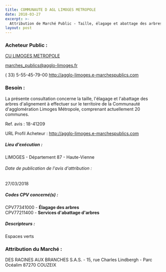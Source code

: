 ```yaml
---
title: COMMUNAUTE D AGL LIMOGES METROPOLE
date: 2018-03-27
excerpt: >-
  Attribution de Marché Public - Taille, élagage et abattage des arbres d'alignement
layout: post
---
```


### Acheteur Public : 
<a href="/acheteur-33/siren-248719312"> CU LIMOGES METROPOLE</a><br/>



marches_publics@agglo-limoges.fr

( 33) 5-55-45-79-00
http://agglo-limoges.e-marchespublics.com
### Besoin :

La présente consultation concerne la taille, l'élagage et l'abattage des arbres d'alignement à effectuer sur le territoire de la Communauté d'agglomération Limoges Métropole, comprenant actuellement 20 communes.

Ref. avis : 18-41209

URL Profil Acheteur : http://agglo-limoges.e-marchespublics.com

##### Lieu d'exécution :

LIMOGES - Département 87 - Haute-Vienne

###### Date de publication de l'avis d'attribution : 
27/03/2018

##### Codes CPV concerné(s) :
CPV77341000 - **Élagage des arbres** <br/>
CPV77211400 - **Services d'abattage d'arbres** <br/>

##### Descripteurs :
Espaces verts <br/>

### Attribution du Marché :
DES RACINES AUX BRANCHES S.A.S. - 15, rue Charles Lindbergh - Parc Océalim 87270 COUZEIX <br/>
